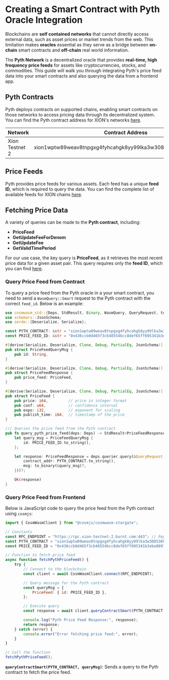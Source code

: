 # Creating a Smart Contract with Pyth Oracle Integration

Blockchains are **self contained networks** that cannot directly access external data, such as asset prices or market trends from the web. This limitation makes **oracles** essential as they serve as a bridge between **on-chain** smart contracts and **off-chain** real world information.

The **Pyth Network** is a decentralized oracle that provides **real-time, high frequency price feeds** for assets like cryptocurrencies, stocks, and commodities. This guide will walk you through integrating Pyth's price feed data into your smart contracts and also querying the data from a frontend app.



## Pyth Contracts

Pyth deploys contracts on supported chains, enabling smart contracts on those networks to access pricing data through its decentralized system. You can find the Pyth contract address for XION's networks [here](https://docs.pyth.network/price-feeds/contract-addresses/cosmwasm).

| Network        | Contract Address                                                |
| -------------- | --------------------------------------------------------------- |
| Xion Testnet 2 | xion1wptw89weav8tnpgxg4fyhcahgk8yy99lka3w308536ktadkvjwxqe463hl |



## Price Feeds

Pyth provides price feeds for various assets. Each feed has a unique **feed ID**, which is required to query the data. You can find the complete list of available feeds for XION chains [here](https://www.pyth.network/developers/price-feed-ids#cosmwasm-stable).



## Fetching Price Data

A variety of queries can be made to the **Pyth contract**, including:

* **PriceFeed**
* **GetUpdateFeeForDenom**
* **GetUpdateFee**
* **GetValidTimePeriod**

For our use case, the key query is **PriceFeed**, as it retrieves the most recent price data for a given asset pair. This query requires only the **feed ID**, which you can find [here](https://www.pyth.network/developers/price-feed-ids#cosmwasm-stable).



### Query Price Feed from Contract

To query a price feed from the Pyth oracle in a your smart contract, you need to send a `WasmQuery::Smart` request to the Pyth contract with the correct `feed_id`. Below is an example:

```rust
use cosmwasm_std::{Deps, StdResult, Binary, WasmQuery, QueryRequest, to_binary};
use schemars::JsonSchema;
use serde::{Deserialize, Serialize};

const PYTH_CONTRACT: &str = "xion1wptw89weav8tnpgxg4fyhcahgk8yy99lka3w308536ktadkvjwxqe463hl";
const PRICE_FEED_ID: &str = "0x436ccb0d465f3cb48554bcc8def65ff695341b3ebe0897563d118b9291178d0f";

#[derive(Serialize, Deserialize, Clone, Debug, PartialEq, JsonSchema)]
pub struct PriceFeedQueryMsg {
    pub id: String,
}

#[derive(Serialize, Deserialize, Clone, Debug, PartialEq, JsonSchema)]
pub struct PriceFeedResponse {
    pub price_feed: PriceFeed,
}

#[derive(Serialize, Deserialize, Clone, Debug, PartialEq, JsonSchema)]
pub struct PriceFeed {
    pub price: i64,         // price in integer format
    pub conf: u64,          // confidence interval
    pub expo: i32,          // exponent for scaling
    pub publish_time: i64,  // timestamp of the price
}

/// Queries the price feed from the Pyth contract
pub fn query_pyth_price_feed(deps: Deps) -> StdResult<PriceFeedResponse> {
    let query_msg = PriceFeedQueryMsg {
        id: PRICE_FEED_ID.to_string(),
    };

    let response: PriceFeedResponse = deps.querier.query(&QueryRequest::Wasm(WasmQuery::Smart {
        contract_addr: PYTH_CONTRACT.to_string(),
        msg: to_binary(&query_msg)?,
    }))?;

    Ok(response)
}

```



### Query Price Feed from Frontend

Below is JavaScript code to query the price feed from the Pyth contract using `cosmjs`:

```javascript
import { CosmWasmClient } from "@cosmjs/cosmwasm-stargate";

// Constants
const RPC_ENDPOINT = "https://rpc.xion-testnet-2.burnt.com:443"; // Replace with the correct RPC
const PYTH_CONTRACT = "xion1wptw89weav8tnpgxg4fyhcahgk8yy99lka3w308536ktadkvjwxqe463hl"; // Replace with the correct Pyth contract address
const PRICE_FEED_ID = "0x436ccb0d465f3cb48554bcc8def65ff695341b3ebe0897563d118b9291178d0f"; // Replace with the correct Feed ID

// Function to fetch price feed
async function fetchPythPriceFeed() {
    try {
        // Connect to the blockchain
        const client = await CosmWasmClient.connect(RPC_ENDPOINT);

        // Query message for the Pyth contract
        const queryMsg = {
            PriceFeed: { id: PRICE_FEED_ID },
        };

        // Execute query
        const response = await client.queryContractSmart(PYTH_CONTRACT, queryMsg);

        console.log("Pyth Price Feed Response:", response);
        return response;
    } catch (error) {
        console.error("Error fetching price feed:", error);
    }
}

// Call the function
fetchPythPriceFeed();
```

**`queryContractSmart(PYTH_CONTRACT, queryMsg)`**: Sends a query to the Pyth contract to fetch the price feed.
